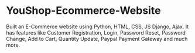 # YouShop-Ecommerce-Website
Built an E-Commerce website using Python, HTML, CSS, JS Django, Ajax. It has features like Customer Registration, Login, Password Reset, Password Change, Add to Cart, Quantity Update, Paypal Payment Gateway and much more.

